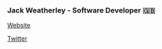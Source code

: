 ### Jack Weatherley - Software Developer 🇬🇧

[Website](https://jackweath.com)

[Twitter](https://twitter.com/jackaweatherley)
